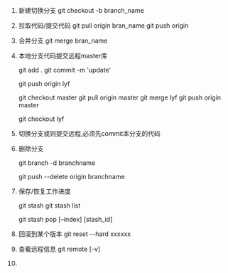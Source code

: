 1. 新建切换分支
    git checkout -b branch_name

2. 拉取代码/提交代码
    git pull origin bran_name
    git push origin 
    
3. 合并分支
    git merge bran_name

4.  本地分支代码提交远程master库
    <!-- 本地分支lyf -->
    git add .
    git commit -m 'update'
    <!-- 提交远程同名分支 -->
    git push origin lyf
    <!-- 切换本地master,获取远程master分支最新代码,合并分支lyf,提交远程master库 -->
    git checkout master
    git pull origin master
    git merge lyf
    git push origin master
    <!-- 切换为本地分支lyf -->
    git checkout lyf

5. 切换分支或则提交远程,必须先commit本分支的代码

6. 删除分支
    <!-- 删除本地分支 -->
    git branch -d branchname  
    <!-- 删除远程分支 -->
    git push --delete origin branchname

7. 保存/恢复工作进度
    <!-- 保存工作进度 -->
    git stash
    git stash list
    <!-- 恢复工作进度 -->
    git stash pop [–index] [stash_id]

8. 回滚到某个版本
    git reset --hard xxxxxx

9. 查看远程信息
    git remote [-v]

10. 